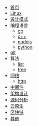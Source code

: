 * [首页](/)
* [Linux](/Linux/)
* [设计模式](/design_pattern/)
* 编程语言
  + [go](/progarmming-languages/go/)
  + [c++](/progarmming-languages/c++/)
  + [nodejs](/progarmming-languages/nodejs/)
  + [python](/progarmming-languages/python/)
* [git](/git/)
* 算法
  + [list](/算法/list/)
  + [tree](/算法/tree/)
* [网络](/网络/)
  + [http](/网络/http/)
* [中间件](/中间件/)
* [架构设计](/架构设计/)
* [源码分析](/source-code-analysis/)
* [云原生](/云原生/)
* [区块链](/区块链/)
* [其他](/other/)
